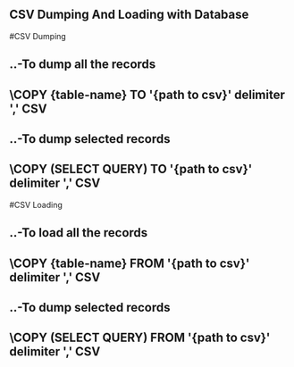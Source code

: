 ## CSV Dumping And Loading with Database

#CSV Dumping

..-To dump all the records
---
\COPY {table-name} TO '{path to csv}' delimiter ',' CSV
---
..-To dump selected records
---
\COPY (SELECT QUERY) TO '{path to csv}' delimiter ',' CSV
--- 

#CSV Loading

..-To load all the records
---
\COPY {table-name} FROM '{path to csv}' delimiter ',' CSV
---
..-To dump selected records
---
\COPY (SELECT QUERY) FROM '{path to csv}' delimiter ',' CSV
--- 


